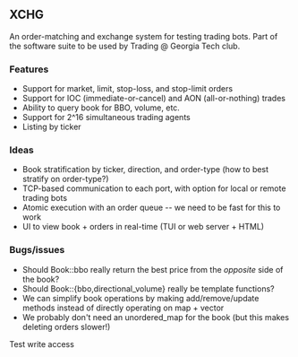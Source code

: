 XCHG
----

An order-matching and exchange system for testing trading bots. Part of the software suite to be used by
Trading @ Georgia Tech club.

### Features

* Support for market, limit, stop-loss, and stop-limit orders
* Support for IOC (immediate-or-cancel) and AON (all-or-nothing) trades
* Ability to query book for BBO, volume, etc.
* Support for 2^16 simultaneous trading agents
* Listing by ticker

### Ideas

* Book stratification by ticker, direction, and order-type (how to best stratify on order-type?)
* TCP-based communication to each port, with option for local or remote trading bots
* Atomic execution with an order queue -- we need to be fast for this to work
* UI to view book + orders in real-time (TUI or web server + HTML)

### Bugs/issues

* Should Book::bbo really return the best price from the *opposite* side of the book?
* Should Book::{bbo,directional_volume} really be template functions?
* We can simplify book operations by making add/remove/update methods instead of directly operating on map + vector
* We probably don't need an unordered_map for the book (but this makes deleting orders slower!)

Test write access
